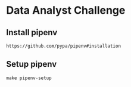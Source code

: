 # Data Analyst Challenge

## Install pipenv
```
https://github.com/pypa/pipenv#installation
```

## Setup pipenv
```make
make pipenv-setup
```
